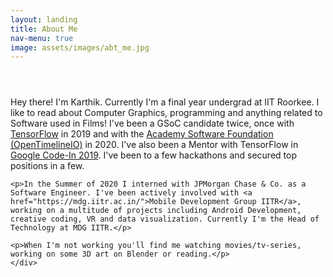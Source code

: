 ```yaml
---
layout: landing
title: About Me
nav-menu: true
image: assets/images/abt_me.jpg
---
```


<!-- Main -->
<div id="main">

<!-- One -->
<section id="one">
	<div class="inner">
		<header class="major">
		</header>
		<p>Hey there! I'm Karthik. Currently I'm a final year undergrad at IIT Roorkee. I like to read about Computer Graphics, programming and anything related to Software used in Films! I've been a GSoC candidate twice, once with <a href="https://summerofcode.withgoogle.com/archive/2019/projects/4838049433780224/">TensorFlow</a> in 2019 and with the <a href="https://summerofcode.withgoogle.com/projects/#5493236614823936">Academy Software Foundation (OpenTimelineIO)</a> in 2020. I've also been a Mentor with TensorFlow in <a href="https://codein.withgoogle.com/archive/2019/organization/6265089057882112/">Google Code-In 2019</a>. I've been to a few hackathons and secured top positions in a few.</p>

    <p>In the Summer of 2020 I interned with JPMorgan Chase & Co. as a Software Engineer. I've been actively involved with <a href="https://mdg.iitr.ac.in/">Mobile Development Group IITR</a>, working on a multitude of projects including Android Development, creative coding, VR and data visualization. Currently I'm the Head of Technology at MDG IITR.</p>

    <p>When I'm not working you'll find me watching movies/tv-series, working on some 3D art on Blender or reading.</p>
	</div>
</section>
